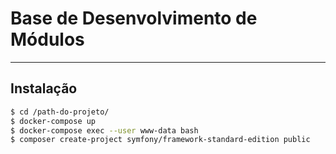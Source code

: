 Base de Desenvolvimento de Módulos
===================

----------


Instalação
-------------
```bash
$ cd /path-do-projeto/
$ docker-compose up
$ docker-compose exec --user www-data bash
$ composer create-project symfony/framework-standard-edition public
```